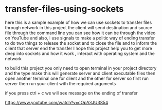 # transfer-files-using-sockets



here this is a sample example of how we can use sockets to transfer files through network 
in this project the client will send destination and source file through the command line 
you can see how it can be through the video on YouTube 
and also, I use signals to make a politic way of ending transfer to do two things to release the socket and to close the file 
and to inform the client that server end the transfer 
I hope this project help you to get more deep into sockets and how it work , interact with operating system and the network 

to build this project you only need to open terminal in your project directory and the type make this will generate 
server and client executable files then open another terminal one for client and the other for server so first run server then run your client with the required arguments 

if you press ctrl + c we will see message on the ending of transfer 


https://www.youtube.com/watch?v=cOpA3JU3854 

